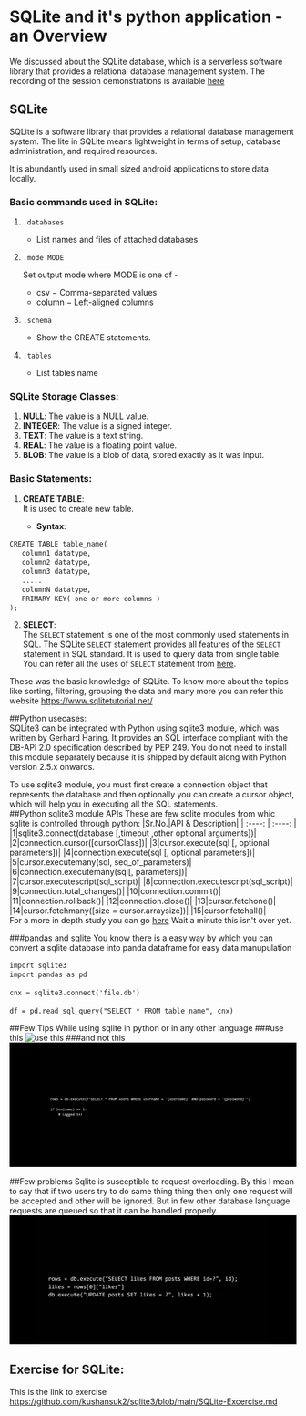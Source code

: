 # SQLite and it's python application - an Overview
We discussed about the SQLite database, which is a serverless software library that provides a relational database management system. The recording of the session demonstrations is available [here](link)

## SQLite
SQLite is a software library that provides a relational database management system. The lite in SQLite means lightweight in terms of setup, database administration, and required resources.

It is abundantly used in small sized android applications to store data locally.

### Basic commands used in SQLite:
1. `.databases`
   - List names and files of attached databases

2. `.mode MODE`</br>

     Set output mode where MODE is one of -
   - csv − Comma-separated values
   - column − Left-aligned columns 

3. `.schema`
   - Show the CREATE statements.

4. `.tables`
   - List tables name

### SQLite Storage Classes:
1. **NULL**:    The value is a NULL value.                                     
2. **INTEGER**: The value is a signed integer.                                 
3. **TEXT**:    The value is a text string.                               
4. **REAL**:    The value is a floating point value.                           
5. **BLOB**:    The value is a blob of data, stored exactly as it was input. 

### Basic Statements:
1. **CREATE** **TABLE**:</br>
 It is used to create new table.

   - **Syntax**:</br>
```
CREATE TABLE table_name(
   column1 datatype,
   column2 datatype,
   column3 datatype,
   .....
   columnN datatype,
   PRIMARY KEY( one or more columns )
);
```
2. **SELECT**:</br>
The `SELECT` statement is one of the most commonly used statements in SQL. The SQLite `SELECT` statement provides all features of the `SELECT` statement in SQL standard.
It is used to query data from single table.</br>
You can refer all the uses of `SELECT` statement from [here](https://www.sqlitetutorial.net/sqlite-select/).

These was the basic knowledge of SQLite. To know more about the topics like sorting, filtering, grouping the data and many more you can refer this website https://www.sqlitetutorial.net/

##Python usecases:</br>
SQLite3 can be integrated with Python using sqlite3 module, which was written by Gerhard Haring. It provides an SQL interface compliant with the DB-API 2.0 specification described by PEP 249. You do not need to install this module separately because it is shipped by default along with Python version 2.5.x onwards.

To use sqlite3 module, you must first create a connection object that represents the database and then optionally you can create a cursor object, which will help you in executing all the SQL statements.</br>
##Python sqlite3 module APIs
These are few sqlite modules from whic sqlite is controlled through python:
|Sr.No.|API & Description|
| :----: | :----: |
|1|sqlite3.connect(database [,timeout ,other optional arguments])|
|2|connection.cursor([cursorClass])|
|3|cursor.execute(sql [, optional parameters])|
|4|connection.execute(sql [, optional parameters])|
|5|cursor.executemany(sql, seq_of_parameters)|
|6|connection.executemany(sql[, parameters])|
|7|cursor.executescript(sql_script)|
|8|connection.executescript(sql_script)|
|9|connection.total_changes()|
|10|connection.commit()|
|11|connection.rollback()|
|12|connection.close()|
|13|cursor.fetchone()|
|14|cursor.fetchmany([size = cursor.arraysize])|
|15|cursor.fetchall()|
</br>
For a more in depth study you can go [here](www.tutorialspoint.com/sqlite/sqlite_python.htm)
Wait a minute this isn't over yet.

###pandas and sqlite
You know there is a easy way by which you can convert a sqlite database into panda dataframe for easy data manupulation
```
import sqlite3
import pandas as pd

cnx = sqlite3.connect('file.db')

df = pd.read_sql_query("SELECT * FROM table_name", cnx)
```

##Few Tips
While using sqlite in python or in any other language
###use this
![use this](images/3g.jpg?raw=true "Use this")
###and not this
![do not use this](images/4.jpg?raw=true "Do not use this")

##Few problems
Sqlite is susceptible to request overloading. By this I mean to say that if two users try to do same thing thing then only one request will be accepted and other will be ignored. But in few other database language requests are queued so that it can be handled properly.
![request overloaded](images/problem.jpg?raw=true "Title")

## Exercise for SQLite:
This is the link to exercise 
https://github.com/kushansuk2/sqlite3/blob/main/SQLite-Excercise.md
